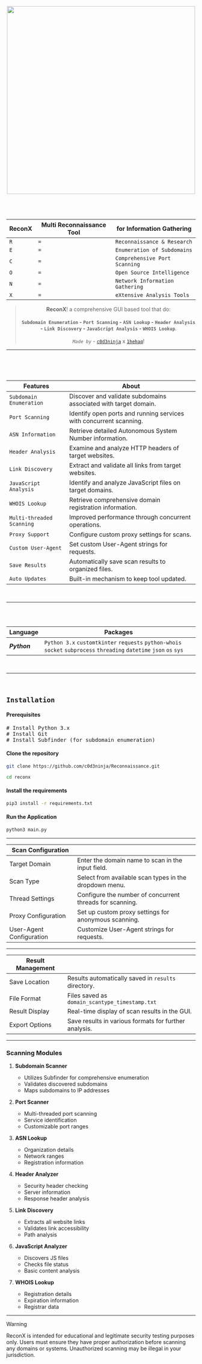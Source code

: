 <div align="center">
   <a href="https://github.com/gotr00t0day/Reconnaissance/reconx.png"><img src="https://github.com/gotr00t0day/Reconnaissance/blob/main/reconx.png" width="500" height="500" align="center"/></a>
</div>

<br>
<br>
<br>

<div align="center">
   
|ReconX|Multi Reconnaissance Tool|for Information Gathering|
|----------------|--------------|-------------|
| `R`| `=`| `Reconnaissance & Research`|
| `E`| `=`| `Enumeration of Subdomains`|
| `C`| `=`| `Comprehensive Port Scanning`|
| `O`| `=`| `Open Source Intelligence`|
| `N`| `=`| `Network Information Gathering`|
| `X`| `=`| `eXtensive Analysis Tools`|

> **ReconX**! a comprehensive GUI based tool that do: <br><br> **`Subdomain Enumeration` - `Port Scanning` - `ASN Lookup` - `Header Analysis` - `Link Discovery` - `JavaScript Analysis` - `WHOIS Lookup`**. <br><br> *`Made by`* - [`c0d3ninja`](https://github.com/c0d3ninja) x [`1hehaq`](https://github.com/1hehaq)!

</div>

<hr>

<br>
<br>
<br>

<div align="center">
  
| Features                          | About                                                                       |
|-----------------------------------|-----------------------------------------------------------------------------|
| `Subdomain Enumeration`           | Discover and validate subdomains associated with target domain.             |
| `Port Scanning`                   | Identify open ports and running services with concurrent scanning.          |
| `ASN Information`                 | Retrieve detailed Autonomous System Number information.                      |
| `Header Analysis`                 | Examine and analyze HTTP headers of target websites.                        |
| `Link Discovery`                  | Extract and validate all links from target websites.                        |
| `JavaScript Analysis`             | Identify and analyze JavaScript files on target domains.                    |
| `WHOIS Lookup`                    | Retrieve comprehensive domain registration information.                      |
| `Multi-threaded Scanning`         | Improved performance through concurrent operations.                         |
| `Proxy Support`                   | Configure custom proxy settings for scans.                                  |
| `Custom User-Agent`               | Set custom User-Agent strings for requests.                                 |
| `Save Results`                    | Automatically save scan results to organized files.                         |
| `Auto Updates`                    | Built-in mechanism to keep tool updated.                                    |

</div>

<br>
<hr>
<br>
<br>

| Language                          | Packages                                                                    |
|-----------------------------------|-----------------------------------------------------------------------------|
| ***Python***| `Python 3.x` `customtkinter` `requests` `python-whois` `socket` `subprocess` `threading` `datetime` `json` `os` `sys`|

<br>
<hr>
<br>

## `Installation`

#### Prerequisites
<pre>
# Install Python 3.x
# Install Git
# Install Subfinder (for subdomain enumeration)
</pre>

#### Clone the repository
```bash
git clone https://github.com/c0d3ninja/Reconnaissance.git
```
```bash
cd reconx
```

#### Install the requirements
```bash
pip3 install -r requirements.txt
```

#### Run the Application
```bash
python3 main.py
```

----

| Scan Configuration        |                                                                                         |
|---------------------------|-----------------------------------------------------------------------------------------|
| Target Domain             | Enter the domain name to scan in the input field.                                       |
| Scan Type                 | Select from available scan types in the dropdown menu.                                  |
| Thread Settings           | Configure the number of concurrent threads for scanning.                                |
| Proxy Configuration       | Set up custom proxy settings for anonymous scanning.                                    |
| User-Agent Configuration  | Customize User-Agent strings for requests.                                             |

----

| Result Management          |                                                                                         |
|---------------------------|-----------------------------------------------------------------------------------------|
| Save Location             | Results automatically saved in `results` directory.                                      |
| File Format               | Files saved as `domain_scantype_timestamp.txt`                                          |
| Result Display            | Real-time display of scan results in the GUI.                                           |
| Export Options            | Save results in various formats for further analysis.                                   |

----

### Scanning Modules

1. **Subdomain Scanner**
   - Utilizes Subfinder for comprehensive enumeration
   - Validates discovered subdomains
   - Maps subdomains to IP addresses

2. **Port Scanner**
   - Multi-threaded port scanning
   - Service identification
   - Customizable port ranges

3. **ASN Lookup**
   - Organization details
   - Network ranges
   - Registration information

4. **Header Analyzer**
   - Security header checking
   - Server information
   - Response header analysis

5. **Link Discovery**
   - Extracts all website links
   - Validates link accessibility
   - Path analysis

6. **JavaScript Analyzer**
   - Discovers JS files
   - Checks file status
   - Basic content analysis

7. **WHOIS Lookup**
   - Registration details
   - Expiration information
   - Registrar data

<hr>

> [!WARNING]  
> ReconX is intended for educational and legitimate security testing purposes only. Users must ensure they have proper authorization before scanning any domains or systems. Unauthorized scanning may be illegal in your jurisdiction.
